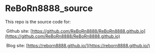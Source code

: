 # ReBoRn8888_source
This repo is the source code for:

​	Github site: [https://github.com/ReBoRn8888/ReBoRn8888.github.io](https://github.com/ReBoRn8888/ReBoRn8888.github.io)

​	Blog site: [https://reborn8888.github.io/](https://reborn8888.github.io/)

